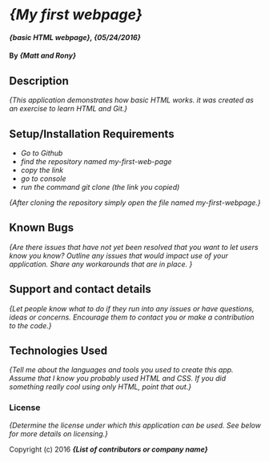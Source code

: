 # _{My first webpage}_

#### _{basic HTML webpage}, {05/24/2016}_

#### By _**{Matt and Rony}**_

## Description

_{This application demonstrates how basic HTML works. it was created as an exercise to learn HTML and Git.}_

## Setup/Installation Requirements

* _Go to Github_
* _find the repository named my-first-web-page_
* _copy the link_
* _go to console_
* _run the command git clone (the link you copied)_

_{After cloning the repository simply open the file named *my-first-webpage*.}_

## Known Bugs

_{Are there issues that have not yet been resolved that you want to let users know you know?  Outline any issues that would impact use of your application.  Share any workarounds that are in place. }_

## Support and contact details

_{Let people know what to do if they run into any issues or have questions, ideas or concerns.  Encourage them to contact you or make a contribution to the code.}_

## Technologies Used

_{Tell me about the languages and tools you used to create this app. Assume that I know you probably used HTML and CSS. If you did something really cool using only HTML, point that out.}_

### License

*{Determine the license under which this application can be used.  See below for more details on licensing.}*

Copyright (c) 2016 **_{List of contributors or company name}_**
